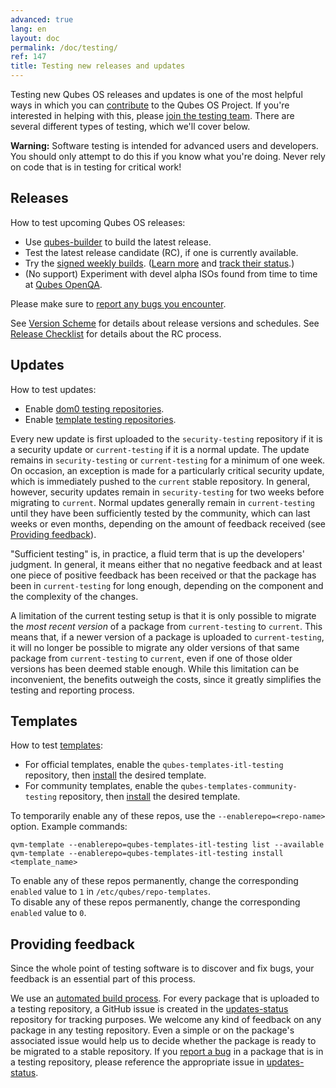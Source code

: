 ```yaml
---
advanced: true
lang: en
layout: doc
permalink: /doc/testing/
ref: 147
title: Testing new releases and updates
---
```


Testing new Qubes OS releases and updates is one of the most helpful ways in
which you can [contribute](/doc/contributing/) to the Qubes OS Project. If
you're interested in helping with this, please [join the testing
team](https://forum.qubes-os.org/t/joining-the-testing-team/5190). There are
several different types of testing, which we'll cover below.

**Warning:** Software testing is intended for advanced users and developers.
You should only attempt to do this if you know what you're doing. Never rely on
code that is in testing for critical work!

## Releases

How to test upcoming Qubes OS releases:

* Use [qubes-builder](/doc/qubes-builder/) to build the latest release.
* Test the latest release candidate (RC), if one is currently available.
* Try the [signed weekly builds](https://qubes.notset.fr/iso/). ([Learn
  more](https://forum.qubes-os.org/t/16929) and [track their
  status](https://github.com/fepitre/updates-status-iso/issues).)
* (No support) Experiment with devel alpha ISOs found from time to time at
  [Qubes OpenQA](https://openqa.qubes-os.org/).

Please make sure to [report any bugs you encounter](/doc/issue-tracking/).

See [Version Scheme](/doc/version-scheme/) for details about release versions
and schedules. See [Release Checklist](/doc/releases/todo/) for details about
the RC process.

## Updates

How to test updates:

* Enable [dom0 testing
  repositories](/doc/how-to-install-software-in-dom0/#testing-repositories).
* Enable [template testing
  repositories](/doc/how-to-install-software/#testing-repositories).

Every new update is first uploaded to the `security-testing` repository if it
is a security update or `current-testing` if it is a normal update. The update
remains in `security-testing` or `current-testing` for a minimum of one week.
On occasion, an exception is made for a particularly critical security update,
which is immediately pushed to the `current` stable repository. In general,
however, security updates remain in `security-testing` for two weeks before
migrating to `current`. Normal updates generally remain in `current-testing`
until they have been sufficiently tested by the community, which can last weeks
or even months, depending on the amount of feedback received (see [Providing
feedback](#providing-feedback)).

"Sufficient testing" is, in practice, a fluid term that is up the developers'
judgment. In general, it means either that no negative feedback and at least
one piece of positive feedback has been received or that the package has been
in `current-testing` for long enough, depending on the component and the
complexity of the changes.

A limitation of the current testing setup is that it is only possible to
migrate the *most recent version* of a package from `current-testing` to
`current`. This means that, if a newer version of a package is uploaded to
`current-testing`, it will no longer be possible to migrate any older versions
of that same package from `current-testing` to `current`, even if one of those
older versions has been deemed stable enough. While this limitation can be
inconvenient, the benefits outweigh the costs, since it greatly simplifies the
testing and reporting process.

## Templates

How to test [templates](/doc/templates/):

* For official templates, enable the `qubes-templates-itl-testing` repository,
  then [install](/doc/templates/#installing) the desired template.
* For community templates, enable the `qubes-templates-community-testing`
  repository, then [install](/doc/templates/#installing) the desired template.

To temporarily enable any of these repos, use the `--enablerepo=<repo-name>`
option. Example commands:
```
qvm-template --enablerepo=qubes-templates-itl-testing list --available
qvm-template --enablerepo=qubes-templates-itl-testing install <template_name>
```
To enable any of these repos permanently, change the corresponding `enabled` value to `1` in `/etc/qubes/repo-templates`.  
To disable any of these repos permanently, change the corresponding `enabled` value to `0`.

## Providing feedback

Since the whole point of testing software is to discover and fix bugs, your
feedback is an essential part of this process.

We use an [automated build
process](https://github.com/QubesOS/qubes-infrastructure/blob/master/README.md).
For every package that is uploaded to a testing repository, a GitHub issue is
created in the
[updates-status](https://github.com/QubesOS/updates-status/issues) repository
for tracking purposes. We welcome any kind of feedback on any package in any
testing repository. Even a simple <span class="fa fa-thumbs-up" title="Thumbs
Up"></span> or <span class="fa fa-thumbs-down" title="Thumbs Down"></span> on
the package's associated issue would help us to decide whether the package is
ready to be migrated to a stable repository. If you [report a
bug](/doc/issue-tracking/) in a package that is in a testing repository, please
reference the appropriate issue in
[updates-status](https://github.com/QubesOS/updates-status/issues).

